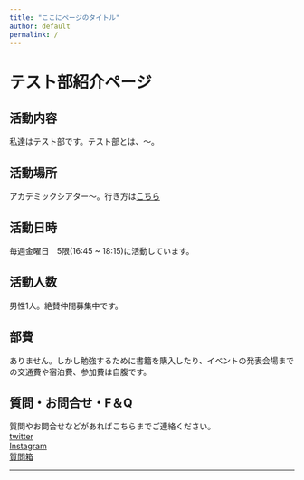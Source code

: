 ```yaml
---
title: "ここにページのタイトル"
author: default
permalink: /
---
```

# テスト部紹介ページ

## 活動内容
私達はテスト部です。テスト部とは、〜。

## 活動場所
アカデミックシアター〜。行き方は[こちら](https://www.google.co.jp)

## 活動日時
毎週金曜日　5限(16:45 ~ 18:15)に活動しています。

## 活動人数
男性1人。絶賛仲間募集中です。

## 部費
ありません。しかし勉強するために書籍を購入したり、イベントの発表会場までの交通費や宿泊費、参加費は自腹です。

## 質問・お問合せ・F＆Q
質問やお問合せなどがあればこちらまでご連絡ください。  
[twitter](https://twitter.com/)  
[Instagram](https://www.instagram.com)  
[質問箱](https://peing.net/ja/)  

---
